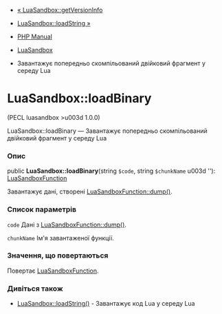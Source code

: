 - [« LuaSandbox::getVersionInfo](luasandbox.getversioninfo.md)
- [LuaSandbox::loadString »](luasandbox.loadstring.md)

- [PHP Manual](index.md)
- [LuaSandbox](class.luasandbox.md)
- Завантажує попередньо скомпільований двійковий фрагмент у середу
Lua

# LuaSandbox::loadBinary

(PECL luasandbox \>u003d 1.0.0)

LuaSandbox::loadBinary — Завантажує попередньо скомпільований
двійковий фрагмент у середу Lua

### Опис

public **LuaSandbox::loadBinary**(string `$code`, string `$chunkName` u003d
''): [LuaSandboxFunction](class.luasandboxfunction.md)

Завантажує дані, створені
[LuaSandboxFunction::dump()](luasandboxfunction.dump.md).

### Список параметрів

`code`
Дані з [LuaSandboxFunction::dump()](luasandboxfunction.dump.md).

`chunkName`
Ім'я завантаженої функції.

### Значення, що повертаються

Повертає [LuaSandboxFunction](class.luasandboxfunction.md).

### Дивіться також

- [LuaSandbox::loadString()](luasandbox.loadstring.md) - Завантажує
код Lua у середу Lua
